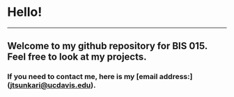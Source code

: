# **Hello!**
__________

## Welcome to my github repository for BIS 015. Feel free to look at my projects. 

### If you need to contact me, here is my [email address:] (jtsunkari@ucdavis.edu). 
